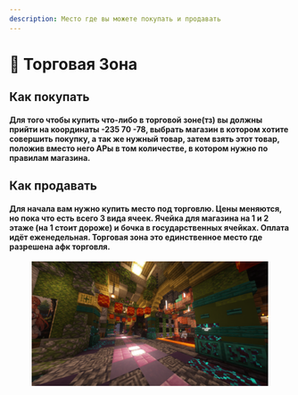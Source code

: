 ```yaml
---
description: Место где вы можете покупать и продавать
---
```


# 🛒 Торговая Зона

## Как покупать

#### Для того чтобы купить что-либо в торговой зоне(тз) вы должны прийти на координаты -235 70 -78, выбрать магазин в котором хотите совершить покупку, а так же нужный товар, затем взять этот товар, положив вместо него АРы в том количестве, в котором нужно по правилам магазина.

## Как продавать

#### Для начала вам нужно купить место под торговлю. Цены меняются, но пока что есть всего 3 вида ячеек. Ячейка для магазина на 1 и 2 этаже (на 1 стоит дороже) и бочка в государственных ячейках. Оплата идёт еженедельная. Торговая зона это единственное место где разрешена афк торговля.

<figure><img src="../.gitbook/assets/2024-04-14_15.42.05.webp" alt=""><figcaption></figcaption></figure>
